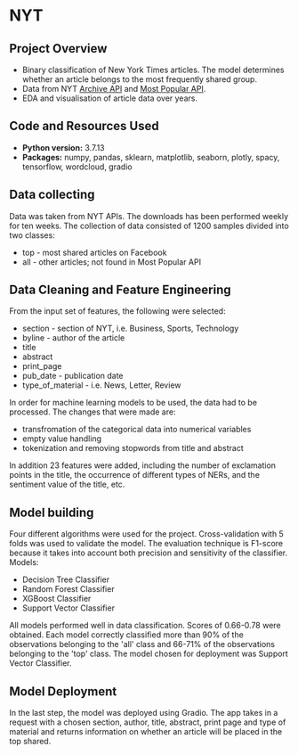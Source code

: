 # NYT
## Project Overview
* Binary classification of New York Times articles. The model determines whether an article belongs to the most frequently shared group.
* Data from NYT <a href="https://developer.nytimes.com/docs/archive-product/1/overview" target="_blank">Archive API</a> and <a href="https://developer.nytimes.com/docs/most-popular-product/1/overview" target="_blank">Most Popular API</a>.
* EDA and visualisation of article data over years.

## Code and Resources Used
* **Python version:**  3.7.13
* **Packages:** numpy, pandas, sklearn, matplotlib, seaborn, plotly, spacy, tensorflow, wordcloud, gradio

## Data collecting
Data was taken from NYT APIs. The downloads has been performed weekly for ten weeks. The collection of data consisted of 1200 samples divided into two classes: 
* top - most shared articles on Facebook
* all - other articles; not found in Most Popular API 

## Data Cleaning and Feature Engineering
From the input set of features, the following were selected:
* section - section of NYT, i.e. Business, Sports, Technology
* byline - author of the article
* title
* abstract
* print_page
* pub_date - publication date
* type_of_material - i.e. News, Letter, Review

In order for machine learning models to be used, the data had to be processed. The changes that were made are:
* transfromation of the categorical data into numerical variables
* empty value handling
* tokenization and removing stopwords from title and abstract 

In addition 23 features were added, including the number of exclamation points in the title, the occurrence of different types of NERs, and the sentiment value of the title, etc.

## Model building
Four different algorithms were used for the project. Cross-validation with 5 folds was used to validate the model. The evaluation technique is F1-score because it takes into account both precision and sensitivity of the classifier. 
Models:
* Decision Tree Classifier 
* Random Forest Classifier
* XGBoost Classifier
* Support Vector Classifier

All models performed well in data classification. Scores of 0.66-0.78 were obtained. Each model correctly classified more than 90% of the observations belonging to the 'all' class and 66-71% of the observations belonging to the 'top' class. The model chosen for deployment was Support Vector Classifier.

## Model Deployment
In the last step, the model was deployed using Gradio. The app takes in a request with a chosen section, author, title, abstract, print page and type of material and returns information on whether an article will be placed in the top shared.
